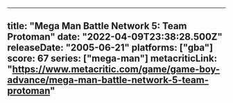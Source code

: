 
---
title: "Mega Man Battle Network 5: Team Protoman"
date: "2022-04-09T23:38:28.500Z"
releaseDate: "2005-06-21"
platforms: ["gba"]
score: 67
series: ["mega-man"]
metacriticLink: "https://www.metacritic.com/game/game-boy-advance/mega-man-battle-network-5-team-protoman"
---
